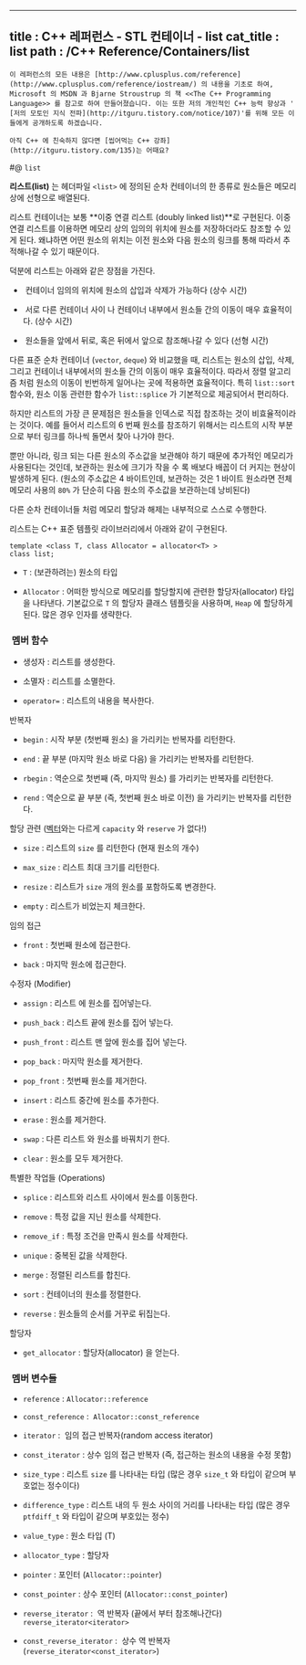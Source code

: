 ----------------
title : C++ 레퍼런스 - STL 컨테이너 - list
cat_title :  list
path : /C++ Reference/Containers/list
--------------



```warning
이 레퍼런스의 모든 내용은 [http://www.cplusplus.com/reference](http://www.cplusplus.com/reference/iostream/) 의 내용을 기초로 하여, Microsoft 의 MSDN 과 Bjarne Stroustrup 의 책 <<The C++ Programming Language>> 를 참고로 하여 만들어졌습니다. 이는 또한 저의 개인적인 C++ 능력 향상과 ' [저의 모토인 지식 전파](http://itguru.tistory.com/notice/107)'를 위해 모든 이들에게 공개하도록 하겠습니다.
```

```info
아직 C++ 에 친숙하지 않다면 [씹어먹는 C++ 강좌](http://itguru.tistory.com/135)는 어때요?
```

#@ `list`

**리스트(list)** 는 헤더파일 `<list>` 에 정의된 순차 컨테이너의 한 종류로 원소들은 메모리 상에 선형으로 배열된다.

리스트 컨테이너는 보통 **이중 연결 리스트 (doubly linked list)**로 구현된다. 이중 연결 리스트를 이용하면 메모리 상의 임의의 위치에 원소를 저장하더라도 참조할 수 있게 된다. 왜냐하면 어떤 원소의 위치는 이전 원소와 다음 원소의 링크를 통해 따라서 추적해나갈 수 있기 때문이다.

덕분에 리스트는 아래와 같은 장점을 가진다.


*  컨테이너 임의의 위치에 원소의 삽입과 삭제가 가능하다 (상수 시간)

*  서로 다른 컨테이너 사이 나 컨테이너 내부에서 원소들 간의 이동이 매우 효율적이다. (상수 시간)

*  원소들을 앞에서 뒤로, 혹은 뒤에서 앞으로 참조해나갈 수 있다 (선형 시간)



다른 표준 순차 컨테이너 (`vector`, `deque`) 와 비교했을 때, 리스트는 원소의 삽입, 삭제, 그리고 컨테이너 내부에서의 원소들 간의 이동이 매우 효율적이다. 따라서 정렬 알고리즘 처럼 원소의 이동이 빈번하게 일어나는 곳에 적용하면 효율적이다. 특히 `list::sort` 함수와, 원소 이동 관련한 함수가 `list::splice` 가 기본적으로 제공되어서 편리하다.

하지만 리스트의 가장 큰 문제점은 원소들을 인덱스로 직접 참조하는 것이 비효율적이라는 것이다. 예를 들어서 리스트의 6 번째 원소를 참조하기 위해서는 리스트의 시작 부분으로 부터 링크를 하나씩 돌면서 찾아 나가야 한다.

뿐만 아니라, 링크 되는 다른 원소의 주소값을 보관해야 하기 때문에 추가적인 메모리가 사용된다는 것인데, 보관하는 원소에 크기가 작을 수 록 배보다 배꼽이 더 커지는 현상이 발생하게 된다. (원소의 주소값은 4 바이트인데, 보관하는 것은 1 바이트 원소라면 전체 메모리 사용의 `80%` 가 단순히 다음 원소의 주소값을 보관하는데 낭비된다)

다른 순차 컨테이너들 처럼 메모리 할당과 해제는 내부적으로 스스로 수행한다.

리스트는 C++ 표준 템플릿 라이브러리에서 아래와 같이 구현된다.

```cpp-formatted
template <class T, class Allocator = allocator<T> >
class list;
```


* `T` : (보관하려는) 원소의 타입

* `Allocator` : 어떠한 방식으로 메모리를 할당할지에 관련한 할당자(allocator) 타입을 나타낸다. 기본값으로 `T` 의 할당자 클래스 템플릿을 사용하며, `Heap` 에 할당하게 된다. 많은 경우 인자를 생략한다.


###  멤버 함수

* 생성자 : 리스트를 생성한다.

* 소멸자 : 리스트를 소멸한다.

* `operator=` : 리스트의 내용을 복사한다.


반복자

* `begin` : 시작 부분 (첫번째 원소) 을 가리키는 반복자를 리턴한다.



* `end` : 끝 부분 (마지막 원소 바로 다음) 을 가리키는 반복자를 리턴한다.

* `rbegin` : 역순으로 첫번째 (즉, 마지막 원소) 를 가리키는 반복자를 리턴한다.

* `rend` : 역순으로 끝 부분 (즉, 첫번째 원소 바로 이전) 을 가리키는 반복자를 리턴한다.



할당 관련 ([벡터](http://itguru.tistory.com/175)와는 다르게 `capacity` 와 `reserve` 가 없다!)

* `size` : 리스트의 `size` 를 리턴한다 (현재 원소의 개수)

* `max_size` : 리스트 최대 크기를 리턴한다.

* `resize` : 리스트가 `size` 개의 원소를 포함하도록 변경한다.

* `empty` : 리스트가 비었는지 체크한다.





임의 접근

* `front` : 첫번째 원소에 접근한다.

* `back` : 마지막 원소에 접근한다.





수정자 (Modifier)

* `assign` :
리스트
에 원소를 집어넣는다.

* `push_back` :
리스트
끝에 원소를 집어 넣는다.

* `push_front` :
리스트
맨 앞에 원소를 집어 넣는다.



* `pop_back` : 마지막 원소를 제거한다.



* `pop_front` : 첫번째 원소를 제거한다.



* `insert` :
리스트
중간에 원소를 추가한다.

* `erase` : 원소를 제거한다.

* `swap` : 다른
리스트
와 원소를 바꿔치기 한다.



* `clear` : 원소를 모두 제거한다.


특별한 작업들 (Operations)


* `splice` : 리스트와 리스트 사이에서 원소를 이동한다.

* `remove` : 특정 값을 지닌 원소를 삭제한다.


* `remove_if` : 특정 조건을 만족시 원소를 삭제한다.

* `unique` : 중복된 값을 삭제한다.


* `merge` : 정렬된 리스트를 합친다.

* `sort` : 컨테이너의 원소를 정렬한다.

* `reverse` : 원소들의 순서를 거꾸로 뒤집는다.



할당자


* `get_allocator` : 할당자(allocator) 을 얻는다.



###  멤버 변수들





* `reference` : `Allocator::reference`


* `const_reference` :  `Allocator::const_reference`


* `iterator` :  임의 접근 반복자(random access iterator)



* `const_iterator` : 상수 임의 접근 반복자 (즉, 접근하는 원소의 내용을 수정 못함)



* `size_type` : 리스트 `size` 를 나타내는 타입 (많은 경우 `size_t` 와 타입이 같으며 부호없는 정수이다)



* `difference_type` :
리스트
내의 두 원소 사이의 거리를 나타내는 타입 (많은 경우 `ptfdiff_t` 와 타입이 같으며 부호있는 정수)





* `value_type` : 원소 타입 (T)

* `allocator_type` : 할당자

* `pointer` : 포인터 (`Allocator::pointer`)

* `const_pointer` : 상수 포인터 (`Allocator::const_pointer`)

* `reverse_iterator` :  역 반복자 (끝에서 부터 참조해나간다) `reverse_iterator<iterator>`

* `const_reverse_iterator` :  상수 역 반복자 (`reverse_iterator<const_iterator>`)